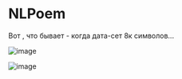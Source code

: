 # NLPoem

Вот , что бывает - когда дата-сет 8к символов...


![image](https://user-images.githubusercontent.com/39564937/233780039-0c9c5f7a-d418-4829-af28-b49d7f9c9b61.png)


![image](https://user-images.githubusercontent.com/39564937/233780096-7066d36e-fc26-4c24-a5b5-a84902792644.png)

